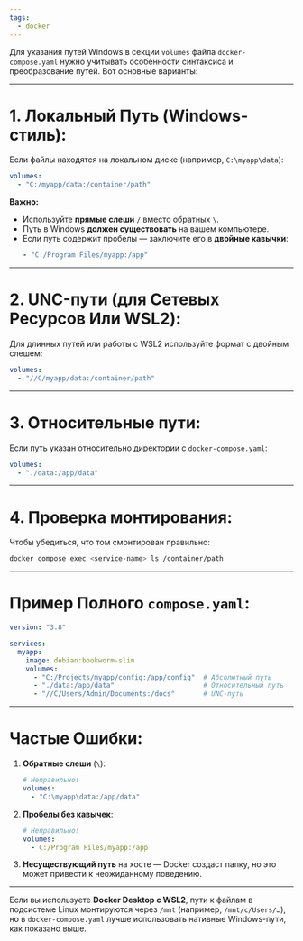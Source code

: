 ```yaml
---
tags:
  - docker
---
```

Для указания путей Windows в секции `volumes` файла `docker-compose.yaml` нужно учитывать особенности синтаксиса и преобразование путей. Вот основные варианты:

---

# 1. **Локальный Путь (Windows-стиль):**
Если файлы находятся на локальном диске (например, `C:\myapp\data`):
```yaml
volumes:
  - "C:/myapp/data:/container/path"
```
**Важно:**
- Используйте **прямые слеши** `/` вместо обратных `\`.
- Путь в Windows **должен существовать** на вашем компьютере.
- Если путь содержит пробелы — заключите его в **двойные кавычки**:
  ```yaml
  - "C:/Program Files/myapp:/app"
  ```

---

# 2. **UNC-пути (для Сетевых Ресурсов Или WSL2):**
Для длинных путей или работы с WSL2 используйте формат с двойным слешем:
```yaml
volumes:
  - "//C/myapp/data:/container/path"
```

---

# 3. **Относительные пути:**
Если путь указан относительно директории с `docker-compose.yaml`:
```yaml
volumes:
  - "./data:/app/data"
```

---

# 4. **Проверка монтирования:**
Чтобы убедиться, что том смонтирован правильно:
```bash
docker compose exec <service-name> ls /container/path
```

---

# Пример Полного `compose.yaml`:
```yaml
version: "3.8"

services:
  myapp:
    image: debian:bookworm-slim
    volumes:
      - "C:/Projects/myapp/config:/app/config"  # Абсолютный путь
      - "./data:/app/data"                      # Относительный путь
      - "//C/Users/Admin/Documents:/docs"       # UNC-путь
```

---

# Частые Ошибки:
1. **Обратные слеши** (`\`):
   ```yaml
   # Неправильно!
   volumes:
     - "C:\myapp\data:/app/data"
   ```

2. **Пробелы без кавычек**:
   ```yaml
   # Неправильно!
   volumes:
     - C:/Program Files/myapp:/app
   ```

3. **Несуществующий путь** на хосте — Docker создаст папку, но это может привести к неожиданному поведению.

---

Если вы используете **Docker Desktop с WSL2**, пути к файлам в подсистеме Linux монтируются через `/mnt` (например, `/mnt/c/Users/…`), но в `docker-compose.yaml` лучше использовать нативные Windows-пути, как показано выше.